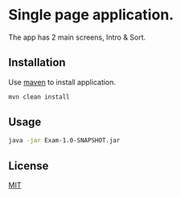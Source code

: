 # Single page application.

The app has 2 main screens, Intro & Sort.

## Installation

Use [maven](https://maven.apache.org/) to install application.

```bash
mvn clean install
```

## Usage

```bash
java -jar Exam-1.0-SNAPSHOT.jar
```

## License
[MIT](https://choosealicense.com/licenses/mit/)